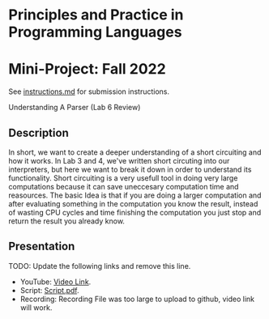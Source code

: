 # Principles and Practice in Programming Languages
# Mini-Project: Fall 2022

See [instructions.md](instructions.md) for submission instructions.

Understanding A Parser (Lab 6 Review)

## Description
In short, we want to create a deeper understanding of a short circuiting and how it works. In Lab 3 and 4, we've written short circuting into our interpreters, but here we want to break it down in order to understand its functionality. Short circuiting is a very usefull tool in doing very large computations because it can save uneccesary computation time and reasources. The basic Idea is that if you are doing a larger computation and after evaluating something in the computation you know the result, instead of wasting CPU cycles and time finishing the computation you just stop and return the result you already know.

## Presentation

TODO: Update the following links and remove this line.

- YouTube: [Video Link](https://youtu.be/16AiV68KL0I).
- Script: [Script.pdf](Script.pdf).
- Recording: Recording File was too large to upload to github, video link will work.
